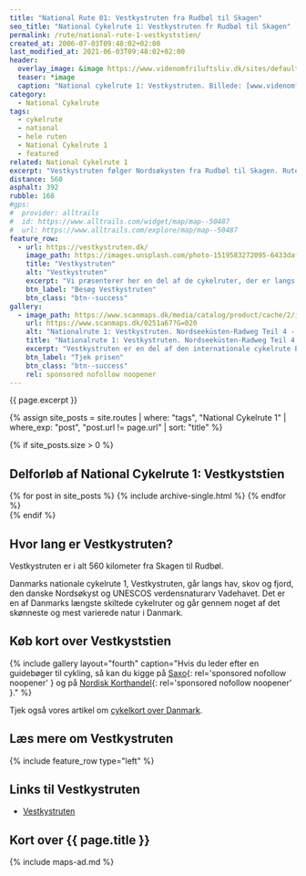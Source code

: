```yaml
---
title: "National Rute 01: Vestkystruten fra Rudbøl til Skagen"
seo_title: "National Cykelrute 1: Vestkystruten fr Rudbøl til Skagen"
permalink: /rute/national-rute-1-vestkyststien/
created_at: 2006-07-03T09:48:02+02:00
last_modified_at: 2021-06-03T09:48:02+02:00
header:
  overlay_image: &image https://www.videnomfriluftsliv.dk/sites/default/files/styles/content_pic/public/field/image/vestkyststien_1.jpg?itok=gpYyG2kV
  teaser: *image
  caption: "National cykelrute 1: Vestkystruten. Billede: [www.videnomfriluftsliv.dk](https://www.videnomfriluftsliv.dk)"
category:
  - National Cykelrute
tags:
  - cykelrute
  - national
  - hele ruten
  - National Cykelrute 1
  - featured
related: National Cykelrute 1
excerpt: "Vestkystruten følger Nordsøkysten fra Rudbøl til Skagen. Ruten får dig forbi nogle af de største naturoplevelser i Danmark. Næsten en tredjedel af ruten på 560 km følger grusstier, så du skal helst have brede dæk på cyklen. Til gengæld er der ingen stigninger og minimal trafik, hvilket gør cykelstien til en familievenlig rute."
distance: 560
asphalt: 392
rubble: 168
#gps:
#  provider: alltrails
#  id: https://www.alltrails.com/widget/map/map--50487
#  url: https://www.alltrails.com/explore/map/map--50487
feature_row:
  - url: https://vestkystruten.dk/
    image_path: https://images.unsplash.com/photo-1519583272095-6433daf26b6e?ixid=MnwxMjA3fDB8MHxwaG90by1wYWdlfHx8fGVufDB8fHx8&ixlib=rb-1.2.1&auto=format&fit=crop&w=400&q=80
    title: "Vestkystruten"
    alt: "Vestkystruten"
    excerpt: "Vi præsenterer her en del af de cykelruter, der er langs Vestkysten. Du kan vælge imellem Danmarks nationale cykelrute nr. 1 på 560 km. Mulighed for cykelpakkerejser."
    btn_label: "Besøg Vestkystruten"
    btn_class: "btn--success"
gallery:
  - image_path: https://www.scanmaps.dk/media/catalog/product/cache/2/image/650x650/9df78eab33525d08d6e5fb8d27136e95/0/2/0251a67.jpg
    url: https://www.scanmaps.dk/0251a67?G=020
    alt: "Nationalrute 1: Vestkystruten. Nordseeküsten-Radweg Teil 4 - Tønder til Skagen"
    title: "Nationalrute 1: Vestkystruten. Nordseeküsten-Radweg Teil 4 - Tønder til Skagen"
    excerpt: "Vestkystruten er en del af den internationale cykelrute Eurovelo 12 Nordsøcykelruten på i alt 5.942 km. Den nationale cykelrute, Vestkystruten, udgør i alt 560 km langs Danmarks Vestkyst."
    btn_label: "Tjek prisen"
    btn_class: "btn--success"
    rel: sponsored nofollow noopener
---
```


{{ page.excerpt }}

{% assign site_posts = site.routes | where: "tags", "National Cykelrute 1" | where_exp: "post", "post.url != page.url" | sort: "title" %}

{% if site_posts.size > 0 %}

## Delforløb af National Cykelrute 1: Vestkyststien

<div class="feature__wrapper">
  {% for post in site_posts %}
    {% include archive-single.html %}
  {% endfor %}
</div>
{% endif %}

## Hvor lang er Vestkystruten?

Vestkystruten er i alt 560 kilometer fra Skagen til Rudbøl.

Danmarks nationale cykelrute 1, Vestkystruten, går langs hav, skov og fjord, den danske Nordsøkyst og UNESCOS verdensnaturarv Vadehavet. Det er en af Danmarks længste skiltede cykelruter og går gennem noget af det skønneste og mest varierede natur i Danmark.

## Køb kort over Vestkyststien

{% include gallery layout="fourth" caption="Hvis du leder efter en guidebøger til cykling, så kan du kigge på [Saxo](https://www.partner-ads.com/dk/klikbanner.php?partnerid=28187&bannerid=43264&htmlurl=https://www.saxo.com/dk/products/search?query=cykelruter){: rel='sponsored nofollow noopener' } og på [Nordisk Korthandel](https://www.scanmaps.dk/?G=020){: rel='sponsored nofollow noopener' }." %}

Tjek også vores artikel om [cykelkort over Danmark](/cykelkort/).

## Læs mere om Vestkystruten

{% include feature_row type="left" %}

## Links til Vestkystruten

- [Vestkystruten](https://vestkystruten.dk/)

## Kort over {{ page.title }}

{% include maps-ad.md %}
